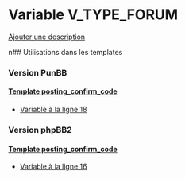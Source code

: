 # Variable V_TYPE_FORUM
[Ajouter une description](https://fa-tvars.appspot.com/V_TYPE_FORUM)

n## Utilisations dans les templates

### Version PunBB

#### [Template posting_confirm_code](punbb/posting_confirm_code.md)
* [Variable à la ligne 18](../punbb/posting_confirm_code.tpl#L18)

### Version phpBB2

#### [Template posting_confirm_code](subsilver/posting_confirm_code.md)
* [Variable à la ligne 16](../subsilver/posting_confirm_code.tpl#L16)